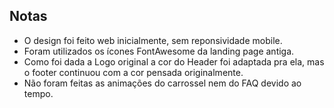 ## Notas

- O design foi feito web inicialmente, sem reponsividade mobile.
- Foram utilizados os ícones FontAwesome da landing page antiga.
- Como foi dada a Logo original a cor do Header foi adaptada pra ela, mas o footer continuou com a cor pensada originalmente.
- Não foram feitas as animações do carrossel nem do FAQ devido ao tempo.
